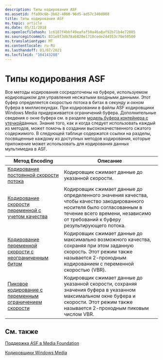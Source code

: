 ```yaml
---
description: Типы кодирования ASF
ms.assetid: ffa99c6b-3b62-4068-96d5-ad57c340d088
title: Типы кодирования ASF
ms.topic: article
ms.date: 05/31/2018
ms.openlocfilehash: 1c6187f4bbf49eafaf50a46a8af92b71b4e72885
ms.sourcegitcommit: 831e8f3db78ab820e1710cede244553c70e50500
ms.translationtype: MT
ms.contentlocale: ru-RU
ms.lasthandoff: 01/07/2021
ms.locfileid: "104143288"
---
```

# <a name="asf-encoding-types"></a>Типы кодирования ASF

Все методы кодирования сосредоточены на буфере, используемом кодировщиком для управления несжатыми входными данными. Этот буфер определяется скоростью потока в битах в секунду и окном буфера в миллисекундах. При кодировании в файлы ASF кодировщики Windows Media придерживается ограничений буфера. Дополнительные сведения о окне буфера см. в разделе [модель буфера контейнера с утечкой](the-leaky-bucket-buffer-model.md)данных. Знание того, как и когда следует использовать каждый из методов, может помочь в создании высококачественного сжатого содержимого. В следующей таблице содержатся ссылки на разделы, посвященные каждому из доступных методов кодирования, которые приложение может использовать для кодирования данных мультимедиа в ASF.



| Метод Encoding                                                                                      | Описание                                                                                                                                                                                              |
|------------------------------------------------------------------------------------------------------|----------------------------------------------------------------------------------------------------------------------------------------------------------------------------------------------------------|
| [Кодирование постоянной скорости потока](constant-bit-rate-encoding.md)                                         | Кодировщик сжимает данные до указанной скорости.                                                                                                                                                     |
| [Кодирование скорости переменной с учетом качества](quality-based-variable-bit-rate--vbr--encoding.md)       | Кодировщик сжимает данные до определенного значения качества, чтобы качество закодированного носителя было согласованным в течение всего времени, независимо от требований к буферу результирующего потока. |
| [Кодирование переменной скорости с неограниченным битом](unconstrained-variable-bit-rate--vbr--encoding.md)       | Кодировщик сжимает данные до максимально возможного качества, сохраняя при этом заданную скорость. Этот режим также называется 2-проходным кодированием с переменной скоростью (VBR).                                    |
| [Пиковое кодирование с переменным ограничением скорости](peak-constrained-variable-bit-rate--vbr--encoding.md) | Кодировщик сжимает данные до указанной скорости, сохраняя значения буфера в указанном максимальном окне буфера и скорости. Этот режим также называется 2-проходным пиковым числом VBR.                    |



 

## <a name="related-topics"></a>См. также

<dl> <dt>

[Поддержка ASF в Media Foundation](asf-support-in-media-foundation.md)
</dt> <dt>

[Кодировщики Windows Media](windows-media-encoders.md)
</dt> </dl>

 

 



